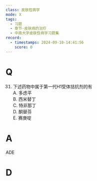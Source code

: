 ```yaml
---
class: 皮肤性病学
mode: X
tags:
  - 习题
  - 章节-皮肤病的治疗
  - 中南大学皮肤性病学习题集
record:
  - timestamps: 2024-09-10-14:41:56
    score: 0
---
```


# Q
31. 下述药物中属于第一代H1受体拮抗剂的有  
A. 多虑平  
B. 西米替丁  
C. 特非那丁  
D. 酮替芬  
E. 赛庚啶  
# A
ADE
# D
